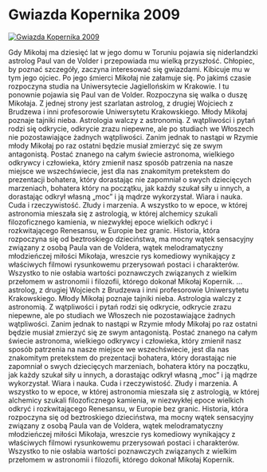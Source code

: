 Gwiazda Kopernika 2009 
=============
[![Gwiazda Kopernika 2009 ](http://vidos.pl/images/player.gif)](http://vidos.pl/gwiazda-kopernika-2009)

 Gdy Mikołaj ma dziesięć lat w jego domu w Toruniu pojawia się niderlandzki astrolog Paul van de Volder i przepowiada mu wielką przyszłość. Chłopiec, by poznać szczegóły, zaczyna interesować się gwiazdami. Kibicuje mu w tym jego ojciec. Po jego śmierci Mikołaj nie załamuje się. Po jakimś czasie rozpoczyna studia na Uniwersytecie Jagiellońskim w Krakowie. I tu ponownie pojawia się Paul van de Volder. Rozpoczyna się walka o duszę Mikołaja. Z jednej strony jest szarlatan astrolog, z drugiej Wojciech z Brudzewa i inni profesorowie Uniwersytetu Krakowskiego. Młody Mikołaj poznaje tajniki nieba. Astrologia walczy z astronomią. Z wątpliwości i pytań rodzi się odkrycie, odkrycie zrazu niepewne, ale po studiach we Włoszech nie pozostawiające żadnych wątpliwości. Zanim jednak to nastąpi w Rzymie młody Mikołaj po raz ostatni będzie musiał zmierzyć się ze swym antagonistą. Postać znanego na całym świecie astronoma, wielkiego odkrywcy i człowieka, który zmienił nasz sposób patrzenia na nasze miejsce we wszechświecie, jest dla nas znakomitym pretekstem do prezentacji bohatera, który dorastając nie zapomniał o swych dziecięcych marzeniach, bohatera który na początku, jak każdy szukał siły u innych, a dorastając odkrył własną „moc” i ją mądrze wykorzystał. Wiara i nauka. Cuda i rzeczywistość. Złudy i marzenia. A wszystko to w epoce, w której astronomia mieszała się z astrologią, w której alchemicy szukali filozoficznego kamienia, w niezwykłej epoce wielkich odkryć i rozkwitającego Renesansu, w Europie bez granic. Historia, która rozpoczyna się od beztroskiego dzieciństwa, ma mocny wątek sensacyjny związany z osobą Paula van de Voldera, wątek melodramatyczny młodzieńczej miłości Mikołaja, wreszcie rys komediowy wynikający z właściwych filmowi rysunkowemu przerysowań postaci i charakterów. Wszystko to nie osłabia wartości poznawczych związanych z wielkim przełomem w astronomii i filozofii, którego dokonał Mikołaj Kopernik.  ... astrolog, z drugiej Wojciech z Brudzewa i inni profesorowie Uniwersytetu Krakowskiego. Młody Mikołaj poznaje tajniki nieba. Astrologia walczy z astronomią. Z wątpliwości i pytań rodzi się odkrycie, odkrycie zrazu niepewne, ale po studiach we Włoszech nie pozostawiające żadnych wątpliwości. Zanim jednak to nastąpi w Rzymie młody Mikołaj po raz ostatni będzie musiał zmierzyć się ze swym antagonistą. Postać znanego na całym świecie astronoma, wielkiego odkrywcy i człowieka, który zmienił nasz sposób patrzenia na nasze miejsce we wszechświecie, jest dla nas znakomitym pretekstem do prezentacji bohatera, który dorastając nie zapomniał o swych dziecięcych marzeniach, bohatera który na początku, jak każdy szukał siły u innych, a dorastając odkrył własną „moc” i ją mądrze wykorzystał. Wiara i nauka. Cuda i rzeczywistość. Złudy i marzenia. A wszystko to w epoce, w której astronomia mieszała się z astrologią, w której alchemicy szukali filozoficznego kamienia, w niezwykłej epoce wielkich odkryć i rozkwitającego Renesansu, w Europie bez granic. Historia, która rozpoczyna się od beztroskiego dzieciństwa, ma mocny wątek sensacyjny związany z osobą Paula van de Voldera, wątek melodramatyczny młodzieńczej miłości Mikołaja, wreszcie rys komediowy wynikający z właściwych filmowi rysunkowemu przerysowań postaci i charakterów. Wszystko to nie osłabia wartości poznawczych związanych z wielkim przełomem w astronomii i filozofii, którego dokonał Mikołaj Kopernik.
